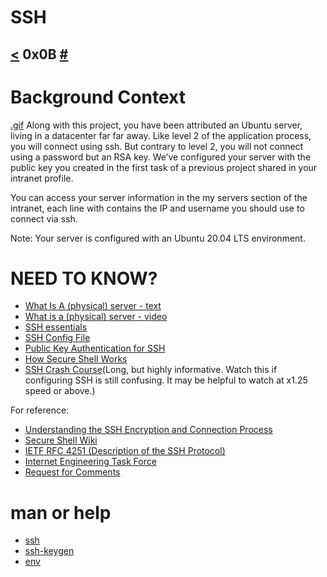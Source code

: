 # SSH
[<]() 0x0B [#]()
---

# Background Context
[.gif](https://s3.amazonaws.com/intranet-projects-files/holbertonschool-sysadmin_devops/244/zPVRKhPsUP5lK.gif)
Along with this project, you have been attributed an Ubuntu server, living in a datacenter far far away. Like level 2 of the application process, you will connect using ssh. But contrary to level 2, you will not connect using a password but an RSA key. We’ve configured your server with the public key you created in the first task of a previous project shared in your intranet profile.

You can access your server information in the my servers section of the intranet, each line with contains the IP and username you should use to connect via ssh.

Note: Your server is configured with an Ubuntu 20.04 LTS environment.

# NEED TO KNOW?
  * [What Is A (physical) server - text](https://en.wikipedia.org/wiki/Server_%28computing%29#Hardware_requirement)
  * [What is a (physical) server - video](https://www.youtube.com/watch?v=B1ANfsDyjeA)
  * [SSH essentials](https://www.digitalocean.com/community/tutorials/ssh-essentials-working-with-ssh-servers-clients-and-keys)
  * [SSH Config File](https://www.ssh.com/academy/ssh/config)
  * [Public Key Authentication for SSH](https://www.ssh.com/academy/ssh/public-key-authentication)
  * [How Secure Shell Works](https://www.youtube.com/watch?v=ORcvSkgdA58)
  * [SSH Crash Course](https://www.youtube.com/watch?v=hQWRp-FdTpc)(Long, but highly informative. Watch this if configuring SSH is still confusing. It may be helpful to watch at x1.25 speed or above.)

For reference:
  * [Understanding the SSH Encryption and Connection Process](https://www.digitalocean.com/community/tutorials/understanding-the-ssh-encryption-and-connection-process)
  * [Secure Shell Wiki](https://en.wikipedia.org/wiki/Secure_Shell)
  * [IETF RFC 4251 (Description of the SSH Protocol)](https://www.ietf.org/rfc/rfc4251.txt)
  * [Internet Engineering Task Force](https://en.wikipedia.org/wiki/Internet_Engineering_Task_Force)
  * [Request for Comments](https://en.wikipedia.org/wiki/Request_for_Comments)

# man or help
  * [ssh](https://linux.die.net/man/1/ssh)
  * [ssh-keygen](https://linux.die.net/man/1/ssh-keygen)
  * [env](https://linux.die.net/man/1/env)


